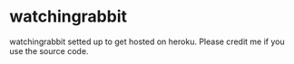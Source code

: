 # watchingrabbit
watchingrabbit setted up to get hosted on heroku.
Please credit me if you use the source code.
